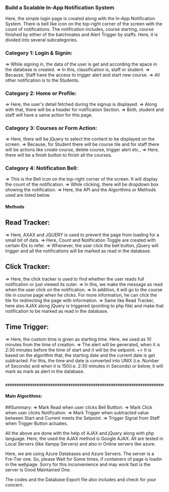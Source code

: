 ### Build a Scalable In-App Notification System

  Here, the simple login page is created along with the In-App Notification System. There is bell like icon on the top-right corner of the screen with the count of notifications. 
  The notification includes, course starting, course finished by either of the batchmates and Alert Trigger by staffs.
    Here, it is divided into several subcategories.
    
### Category 1: Login & Signin:
  => While signing in, the data of the user is get and according the space in the database is created.
  => In this, classification is, staff or student.
  => Because, Staff have the access to trigger alert and start new course.
  => All other notification is to the Students.
  
  
### Category 2: Home or Profile:
  => Here, the user's detail fetched during the signup is displayed.
  => Along with that, there will be a header for notification Section.
  => Both, student and staff will have a same action for this page.
  
### Category 3: Courses or Form Action:
  => Here, there will be jQuery to select the content to be displayed on the screen.
  => Because, for Student there will be course tile and for staff there will be actions like create course, delete course, trigger alert etc.,
  => Here, there will be a finish button to finish all the courses.
  
### Category 4: Notification Bell:
  => This is the Bell icon on the top-right corner of the screen. It will display the count of the notification.
  => While clicking, there will be dropdown box showing the notification.
  => Here, the API and the Algorithms or Methods used are listed below.
  
#### Methods
## Read Tracker:
  => Here, AXAX and JQUERY is used to prevent the page from loading for a small bit of data.
  => Here, Count and Notification Toggle are created with certain IDs to refer.
  => Whenever, the user click the bell button, jQuery will trigger and all the notifications will be marked as read in the database.
  
## Click Tracker:
  => Here, the click tracker is used to find whether the user reads full notification or just viewed its outer.
  => In this, we make the message as read when the user click on the notification.
  => In addition, it will go to the course tile in course page when he clicks. For more information, he can click the tile for redirecting the page with information.
  => Same like Read Tracker, here also AJAX along jQuery is triggered (pointing to php file) and make that notification to be marked as read in the database.
  
## Time Trigger:
  => Here, the custom time is given as starting time. Here, we used as 10 minutes from the time of creation.
  => The alert will be generated, when it is 2:30 minutes before the time of start and it will be the setpoint.
  +> It is based on the algorithm that, the starting date and the current date is get subtracted. For this, the time and date is converted into UNIX (i.e. Number of Seconds) and when it is 150(i.e. 2:30 minutes in Seconds) or below, it will mark as mark as alert in the database.

              ###################################################################################
#### Main Algorithms:
##Summary:
  => Mark Read when user clicks Bell Buttton.
  => Mark Click when user clicks Notification.
  => Mark Trigger when subtracted value between Start and Current meets the Setpoint.
  => Trigger Signal from Staff when Trigger Button actuates.
  
   All the above are done with the help of AJAX and jQuery along with php language. Here, the used the AJAX method is Google AJAX. All are tested in Local Servers (like Xampp Servers) and also in Online servers like azure. 
   
   Here, we are using Azure Databases and Azure Servers. The server is a Fre-Tier one. So, please Wait for Some times, if containers of page is loadin in the webpage. Sorry for this inconvenience and may work fast is the server is Good Maintained One.
   
   The codes and the Database Export file also includes and check for your concern.
